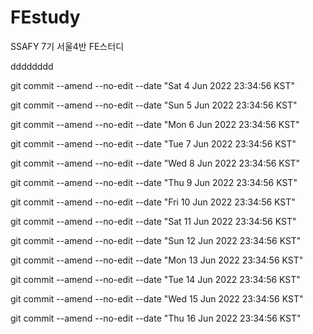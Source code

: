 # FEstudy
SSAFY 7기 서울4반 FE스터디

dddddddd

git commit --amend --no-edit --date "Sat 4 Jun 2022 23:34:56 KST"

git commit --amend --no-edit --date "Sun 5 Jun 2022 23:34:56 KST"

git commit --amend --no-edit --date "Mon 6 Jun 2022 23:34:56 KST"

git commit --amend --no-edit --date "Tue 7 Jun 2022 23:34:56 KST"

git commit --amend --no-edit --date "Wed 8 Jun 2022 23:34:56 KST"

git commit --amend --no-edit --date "Thu 9 Jun 2022 23:34:56 KST"

git commit --amend --no-edit --date "Fri 10 Jun 2022 23:34:56 KST"

git commit --amend --no-edit --date "Sat 11 Jun 2022 23:34:56 KST"

git commit --amend --no-edit --date "Sun 12 Jun 2022 23:34:56 KST"

git commit --amend --no-edit --date "Mon 13 Jun 2022 23:34:56 KST"

git commit --amend --no-edit --date "Tue 14 Jun 2022 23:34:56 KST"

git commit --amend --no-edit --date "Wed 15 Jun 2022 23:34:56 KST"

git commit --amend --no-edit --date "Thu 16 Jun 2022 23:34:56 KST"
